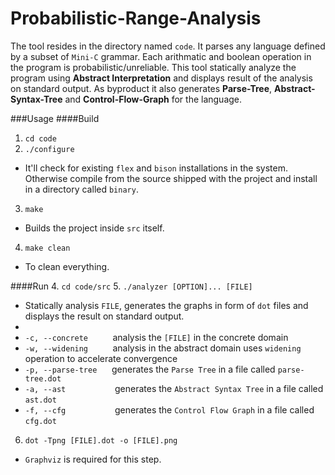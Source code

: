 # Probabilistic-Range-Analysis
The tool resides in the directory named `code`. It parses any language defined by a subset of `Mini-C` grammar. Each arithmatic and boolean operation in the program is probabilistic/unreliable. This tool statically analyze the program using **Abstract Interpretation** and displays result of the analysis on standard output. As byproduct it also generates **Parse-Tree**, **Abstract-Syntax-Tree** and **Control-Flow-Graph** for the language.

###Usage
####Build
1. `cd code`
2. `./configure`
  * It'll check for existing `flex` and `bison` installations in the system. Otherwise compile from the source shipped with the project and install in a directory called `binary`.
3. `make`
  * Builds the project inside `src` itself.
4. `make clean`
  * To clean everything.

####Run
4.  `cd code/src`
5. `./analyzer [OPTION]... [FILE]`
  * Statically analysis `FILE`, generates the graphs in form of `dot` files and displays the result on standard output.
  * 
  * `-c, --concrete` &nbsp;&nbsp;&nbsp;&nbsp;&nbsp;&nbsp;&nbsp;&nbsp; analysis the `[FILE]` in the concrete domain
  * `-w, --widening` &nbsp;&nbsp;&nbsp;&nbsp;&nbsp;&nbsp;&nbsp;&nbsp; analysis in the abstract domain uses `widening` operation to accelerate convergence
  * `-p, --parse-tree` &nbsp;&nbsp;&nbsp;&nbsp; generates the `Parse Tree` in a file called `parse-tree.dot`
  * `-a, --ast`  &nbsp;&nbsp;&nbsp;&nbsp;&nbsp;&nbsp;&nbsp;&nbsp;&nbsp;&nbsp;&nbsp;&nbsp;&nbsp;&nbsp;&nbsp;&nbsp;&nbsp;&nbsp; generates the `Abstract Syntax Tree` in a file called `ast.dot`
  * `-f, --cfg`  &nbsp;&nbsp;&nbsp;&nbsp;&nbsp;&nbsp;&nbsp;&nbsp;&nbsp;&nbsp;&nbsp;&nbsp;&nbsp;&nbsp;&nbsp;&nbsp;&nbsp;&nbsp; generates the `Control Flow Graph` in a file called `cfg.dot`
6. `dot -Tpng [FILE].dot -o [FILE].png`
  * `Graphviz` is required for this step.
